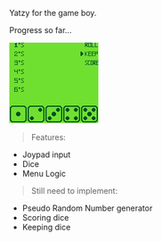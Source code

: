 Yatzy for the game boy.

Progress so far...

![](./screen.png)

>Features:
- Joypad input
- Dice
- Menu Logic

>Still need to implement:
- Pseudo Random Number generator
- Scoring dice
- Keeping dice 